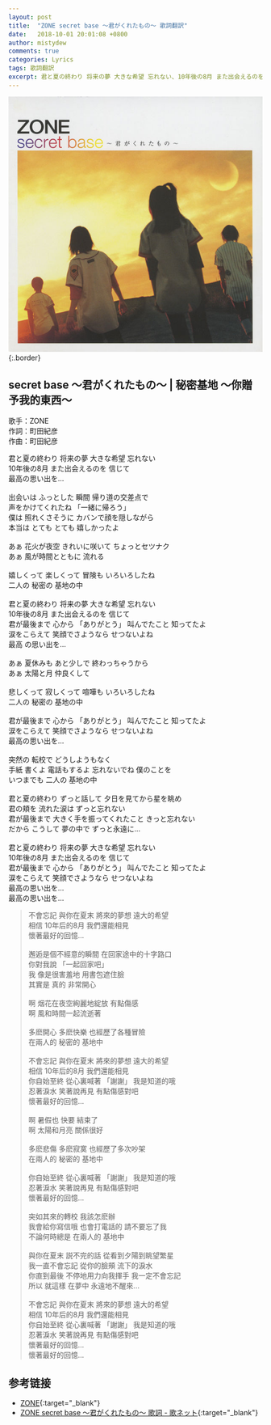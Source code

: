 ```yaml
---
layout: post
title:  "ZONE secret base 〜君がくれたもの〜 歌詞翻訳"
date:   2018-10-01 20:01:08 +0800
author: mistydew
comments: true
categories: Lyrics
tags: 歌詞翻訳
excerpt: 君と夏の終わり 将来の夢 大きな希望 忘れない、10年後の8月 また出会えるのを 信じて、最高の思い出を…
---
```

![secret base 〜君がくれたもの〜](/assets/images/cover/misc/secret%20base%20〜君がくれたもの〜.jpg){:.border}

## secret base 〜君がくれたもの〜 | 秘密基地 ～你贈予我的東西～

歌手：ZONE<br>
作詞：町田紀彦<br>
作曲：町田紀彦<br>

<div class="lyric-original">
<p>
君と夏の終わり 将来の夢 大きな希望 忘れない<br>
10年後の8月 また出会えるのを 信じて<br>
最高の思い出を…<br>
<br>
出会いは ふっとした 瞬間 帰り道の交差点で<br>
声をかけてくれたね 「一緒に帰ろう」<br>
僕は 照れくさそうに カバンで顔を隠しながら<br>
本当は とても とても 嬉しかったよ<br>
<br>
あぁ 花火が夜空 きれいに咲いて ちょっとセツナク<br>
あぁ 風が時間とともに 流れる<br>
<br>
嬉しくって 楽しくって 冒険も いろいろしたね<br>
二人の 秘密の 基地の中<br>
<br>
君と夏の終わり 将来の夢 大きな希望 忘れない<br>
10年後の8月 また出会えるのを 信じて<br>
君が最後まで 心から 「ありがとう」 叫んでたこと 知ってたよ<br>
涙をこらえて 笑顔でさようなら せつないよね<br>
最高 の思い出を…<br>
<br>
あぁ 夏休みも あと少しで 終わっちゃうから<br>
あぁ 太陽と月 仲良くして<br>
<br>
悲しくって 寂しくって 喧嘩も いろいろしたね<br>
二人の 秘密の 基地の中<br>
<br>
君が最後まで 心から 「ありがとう」 叫んでたこと 知ってたよ<br>
涙をこらえて 笑顔でさようなら せつないよね<br>
最高の思い出を…<br>
<br>
突然の 転校で どうしようもなく<br>
手紙 書くよ 電話もするよ 忘れないでね 僕のことを<br>
いつまでも 二人の 基地の中<br>
<br>
君と夏の終わり ずっと話して 夕日を見てから星を眺め<br>
君の頬を 流れた涙は ずっと忘れない<br>
君が最後まで 大きく手を振ってくれたこと きっと忘れない<br>
だから こうして 夢の中で ずっと永遠に…<br>
<br>
君と夏の終わり 将来の夢 大きな希望 忘れない<br>
10年後の8月 また出会えるのを 信じて<br>
君が最後まで 心から 「ありがとう」 叫んでたこと 知ってたよ<br>
涙をこらえて 笑顔でさようなら せつないよね<br>
最高の思い出を…<br>
最高の思い出を…
</p>
</div>

<div class="lyric-translation">
<blockquote>
不會忘記 與你在夏末 將來的夢想 遠大的希望<br>
相信 10年后的8月 我們還能相見<br>
懷著最好的回憶...<br>
<br>
邂逅是個不經意的瞬間 在回家途中的十字路口<br>
你對我說 「一起回家吧」<br>
我 像是很害羞地 用書包遮住臉<br>
其實是 真的 非常開心<br>
<br>
啊 烟花在夜空絢麗地綻放 有點傷感<br>
啊 風和時間一起流逝著<br>
<br>
多麽開心 多麽快樂 也經歷了各種冒險<br>
在兩人的 秘密的 基地中<br>
<br>
不會忘記 與你在夏末 將來的夢想 遠大的希望<br>
相信 10年后的8月 我們還能相見<br>
你自始至終 從心裏喊著 「謝謝」 我是知道的哦<br>
忍著淚水 笑著說再見 有點傷感對吧<br>
懷著最好的回憶...<br>
<br>
啊 暑假也 快要 結束了<br>
啊 太陽和月亮 關係很好<br>
<br>
多麽悲傷 多麽寂寞 也經歷了多次吵架<br>
在兩人的 秘密的 基地中<br>
<br>
你自始至終 從心裏喊著 「謝謝」 我是知道的哦<br>
忍著淚水 笑著說再見 有點傷感對吧<br>
懷著最好的回憶...<br>
<br>
突如其來的轉校 我該怎麽辦<br>
我會給你寫信哦 也會打電話的 請不要忘了我<br>
不論何時總是 在兩人的 基地中<br>
<br>
與你在夏末 説不完的話 從看到夕陽到眺望繁星<br>
我一直不會忘記 從你的臉頰 流下的淚水<br>
你直到最後 不停地用力向我揮手 我一定不會忘記<br>
所以 就這樣 在夢中 永遠地不醒來...<br>
<br>
不會忘記 與你在夏末 將來的夢想 遠大的希望<br>
相信 10年后的8月 我們還能相見<br>
你自始至終 從心裏喊著 「謝謝」 我是知道的哦<br>
忍著淚水 笑著說再見 有點傷感對吧<br>
懷著最好的回憶...<br>
懷著最好的回憶...
</blockquote>
</div>

## 参考链接

* [ZONE](http://www.sonymusic.co.jp/Music/Info/ZONE){:target="_blank"}
* [ZONE secret base 〜君がくれたもの〜 歌詞 - 歌ネット](https://www.uta-net.com/song/13699){:target="_blank"}
